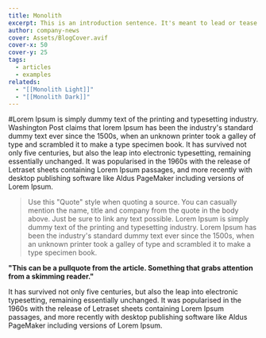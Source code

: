 ```yaml
---
title: Monolith
excerpt: This is an introduction sentence. It's meant to lead or tease the reader. Copy and paste this text block to the "excerpt" section under Options. Also, use it as a caption on social media.
author: company-news
cover: Assets/BlogCover.avif
cover-x: 50
cover-y: 25
tags:
  - articles
  - examples
relateds:
  - "[[Monolith Light]]"
  - "[[Monolith Dark]]"
---
```


#Lorem Ipsum is simply dummy text of the printing and typesetting industry. Washington Post claims that lorem Ipsum has been the industry's standard dummy text ever since the 1500s, when an unknown printer took a galley of type and scrambled it to make a type specimen book. It has survived not only five centuries, but also the leap into electronic typesetting, remaining essentially unchanged. It was popularised in the 1960s with the release of Letraset sheets containing Lorem Ipsum passages, and more recently with desktop publishing software like Aldus PageMaker including versions of Lorem Ipsum.

> Use this "Quote" style when quoting a source. You can casually mention the name, title and company from the quote in the body above. Just be sure to link any text possible. Lorem Ipsum is simply dummy text of the printing and typesetting industry. Lorem Ipsum has been the industry's standard dummy text ever since the 1500s, when an unknown printer took a galley of type and scrambled it to make a type specimen book.

**"This can be a pullquote from the article. Something that grabs attention from a skimming reader."**

It has survived not only five centuries, but also the leap into electronic typesetting, remaining essentially unchanged. It was popularised in the 1960s with the release of Letraset sheets containing Lorem Ipsum passages, and more recently with desktop publishing software like Aldus PageMaker including versions of Lorem Ipsum.